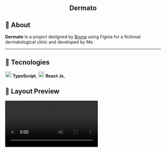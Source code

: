 <h2 align='center'>Dermato</h2> 

## 🎉 About

**Dermato**
Is a project designed by [Bruna](https://www.linkedin.com/in/oliveirabrunati) using Figma for a fictional dermatological clinic
 and developed by Me.

<hr />

## 🔌 Tecnologies

<img src="https://i.ibb.co/PZ2XZgr/ts.png" width="20"/> <b>TypeScript</b>,
<img src="https://i.ibb.co/4RHMmLQ/react.png" width="20"/> <b>React Js</b>,

## 🎨 Layout Preview
<video src='.github/dermato.webm?raw=true'/>

[Deploy](https://dermato-eight.vercel.app/)

## 👨‍💻 Running

<table style="width:100%;">
<tr>
<td align="center"> <strong>Using Yarn</strong> </td> <td align="center"> <strong>Using npm</strong> </td>
</tr>
<tr>
<td>

```bash
# Install front-end web dependencies
$ yarn

# Run ReactJS front-end
$ yarn dev
```

</td>
<td>


```bash
# Install front-end web dependencies
$ npm install

# Run ReactJS front-end
$ npm run dev
```

</td>
</table>

